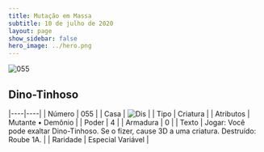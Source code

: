 ```yaml
---
title: Mutação em Massa
subtitle: 10 de julho de 2020
layout: page
show_sidebar: false
hero_image: ../hero.png
---
```


![055](https://cdn.keyforgegame.com/media/card_front/pt/479_055_F83H2FH476QW_pt.png)

## Dino-Tinhoso

|----|----|
| Número | 055 |
| Casa | ![Dis](https://archonarcana.com/images/thumb/e/e8/Dis.png/22px-Dis.png "Dis") |
| Tipo | Criatura |
| Atributos | Mutante • Demônio |
| Poder | 4 |
| Armadura | 0 |
| Texto | Jogar: Você pode exaltar Dino-Tinhoso. Se o fizer, cause 3D a uma criatura.   Destruído: Roube 1A. |
| Raridade | Especial Variável |
